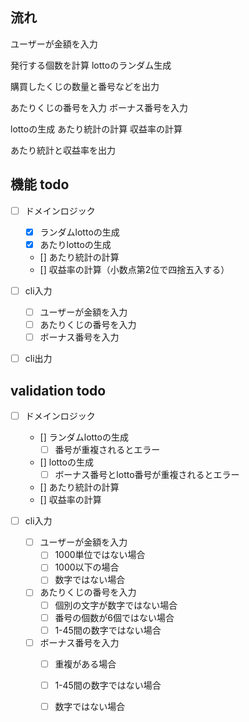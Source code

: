 ## 流れ

ユーザーが金額を入力

発行する個数を計算
lottoのランダム生成

購買したくじの数量と番号などを出力

あたりくじの番号を入力
ボーナス番号を入力

lottoの生成
あたり統計の計算
収益率の計算

あたり統計と収益率を出力

## 機能 todo

- [ ] ドメインロジック
  - [x] ランダムlottoの生成
  - [x] あたりlottoの生成
  - [] あたり統計の計算
  - [] 収益率の計算（小数点第2位で四捨五入する）

- [ ] cli入力
  - [ ] ユーザーが金額を入力
  - [ ] あたりくじの番号を入力
  - [ ] ボーナス番号を入力
- [ ] cli出力

## validation todo

- [ ] ドメインロジック
  - [] ランダムlottoの生成
    - [ ] 番号が重複されるとエラー
  - [] lottoの生成
    - [ ] ボーナス番号とlotto番号が重複されるとエラー
  - [] あたり統計の計算
  - [] 収益率の計算

- [ ] cli入力
  - [ ] ユーザーが金額を入力
    - [ ] 1000単位ではない場合
    - [ ] 1000以下の場合
    - [ ] 数字ではない場合
  - [ ] あたりくじの番号を入力
    - [ ] 個別の文字が数字ではない場合
    - [ ] 番号の個数が6個ではない場合
    - [ ] 1-45間の数字ではない場合
  - [ ] ボーナス番号を入力
    - [ ] 重複がある場合
    - [ ] 1-45間の数字ではない場合
    - [ ] 数字ではない場合

